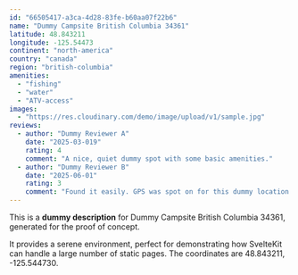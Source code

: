 ```yaml
---
id: "66505417-a3ca-4d28-83fe-b60aa07f22b6"
name: "Dummy Campsite British Columbia 34361"
latitude: 48.843211
longitude: -125.54473
continent: "north-america"
country: "canada"
region: "british-columbia"
amenities:
  - "fishing"
  - "water"
  - "ATV-access"
images:
  - "https://res.cloudinary.com/demo/image/upload/v1/sample.jpg"
reviews:
  - author: "Dummy Reviewer A"
    date: "2025-03-019"
    rating: 4
    comment: "A nice, quiet dummy spot with some basic amenities."
  - author: "Dummy Reviewer B"
    date: "2025-06-01"
    rating: 3
    comment: "Found it easily. GPS was spot on for this dummy location."
---
```


This is a **dummy description** for Dummy Campsite British Columbia 34361, generated for the proof of concept.

It provides a serene environment, perfect for demonstrating how SvelteKit can handle a large number of static pages. The coordinates are 48.843211, -125.544730.
